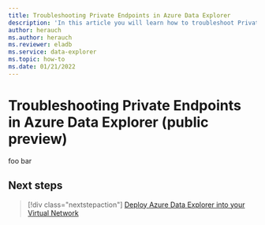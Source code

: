 ```yaml
---
title: Troubleshooting Private Endpoints in Azure Data Explorer
description: 'In this article you will learn how to troubleshoot Private Endpoints in Azure Data Explorer.'
author: herauch
ms.author: herauch
ms.reviewer: eladb
ms.service: data-explorer
ms.topic: how-to
ms.date: 01/21/2022
---
```


# Troubleshooting Private Endpoints in Azure Data Explorer (public preview)

foo bar

## Next steps

> [!div class="nextstepaction"]
> [Deploy Azure Data Explorer into your Virtual Network](vnet-deployment.md)
